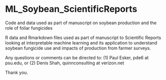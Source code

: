 # ML_Soybean_ScientificReports
Code and data used as part of manuscript on soybean production and the role of foliar fungicides

R data and Rmarkdown files used as part of manuscript to Scientific Reports looking at interpretable machine learning and its application to understand soybean fungicide use and impacts of production from farmer surveys.

Any questions or comments can be directed to: (1) Paul Esker, pde6 at psu.edu, or (2) Denis Shah, quinnconsulting at verizon.net

Thank you.
